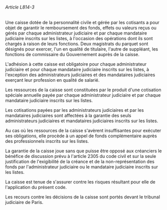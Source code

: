 ###### Article L814-3

Une caisse dotée de la personnalité civile et gérée par les cotisants a pour objet de garantir le remboursement des fonds, effets ou valeurs reçus ou gérés par chaque administrateur judiciaire et par chaque mandataire judiciaire inscrits sur les listes, à l'occasion des opérations dont ils sont chargés à raison de leurs fonctions. Deux magistrats du parquet sont désignés pour exercer, l'un en qualité de titulaire, l'autre de suppléant, les fonctions de commissaire du Gouvernement auprès de la caisse.

L'adhésion à cette caisse est obligatoire pour chaque administrateur judiciaire et pour chaque mandataire judiciaire inscrits sur les listes, à l'exception des administrateurs judiciaires et des mandataires judiciaires exerçant leur profession en qualité de salarié.

Les ressources de la caisse sont constituées par le produit d'une cotisation spéciale annuelle payée par chaque administrateur judiciaire et par chaque mandataire judiciaire inscrits sur les listes.

Les cotisations payées par les administrateurs judiciaires et par les mandataires judiciaires sont affectées à la garantie des seuls administrateurs judiciaires et mandataires judiciaires inscrits sur les listes.

Au cas où les ressources de la caisse s'avèrent insuffisantes pour exécuter ses obligations, elle procède à un appel de fonds complémentaire auprès des professionnels inscrits sur les listes.

La garantie de la caisse joue sans que puisse être opposé aux créanciers le bénéfice de discussion prévu à l'article 2305 du code civil et sur la seule justification de l'exigibilité de la créance et de la non-représentation des fonds par l'administrateur judiciaire ou le mandataire judiciaire inscrits sur les listes.

La caisse est tenue de s'assurer contre les risques résultant pour elle de l'application du présent code.

Les recours contre les décisions de la caisse sont portés devant le tribunal judiciaire de Paris.

